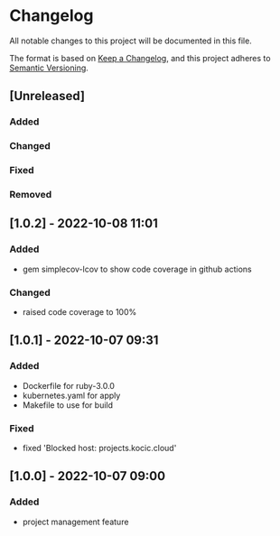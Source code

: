 # Changelog
All notable changes to this project will be documented in this file.

The format is based on [Keep a Changelog](https://keepachangelog.com/en/1.0.0/),
and this project adheres to [Semantic Versioning](https://semver.org/spec/v2.0.0.html).

## [Unreleased]
### Added
### Changed
### Fixed
### Removed

## [1.0.2] - 2022-10-08 11:01
### Added
- gem simplecov-lcov to show code coverage in github actions
### Changed
- raised code coverage to 100%

## [1.0.1] - 2022-10-07 09:31
### Added
- Dockerfile for ruby-3.0.0
- kubernetes.yaml for apply
- Makefile to use for build
### Fixed
- fixed 'Blocked host: projects.kocic.cloud'

## [1.0.0] - 2022-10-07 09:00
### Added
- project management feature